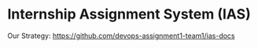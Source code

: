 # Internship Assignment System (IAS)

Our Strategy: https://github.com/devops-assignment1-team1/ias-docs
